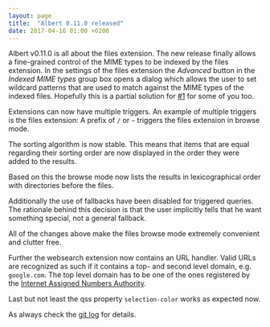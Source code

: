 ```yaml
---
layout: page
title:  "Albert 0.11.0 released"
date: 2017-04-16 01:00 +0200
---
```


Albert v0.11.0 is all about the files extension. The new release finally allows a fine-grained control of the MIME types to be indexed by the files extension. In the settings of the files extension the _Advanced_ button in the _Indexed MIME types_ group box opens a dialog which allows the user to set wildcard patterns that are used to match against the MIME types of the indexed files. Hopefully this is a partial solution for [#1](https://github.com/albertlauncher/albert/issues/1) for some of you too.

Extensions can now have multiple triggers. An example of multiple triggers is the files extension: A prefix of `/` or `~` triggers the files extension in browse mode.

The sorting algorithm is now stable. This means that items that are equal regarding their sorting order are now displayed in the order they were added to the results.

Based on this the browse mode now lists the results in lexicographical order with directories before the files.

Additionally the use of fallbacks have been disabled for triggered queries. The rationale behind this decision is that the user implicitly tells that he want something special, not a general fallback.

All of the changes above make the files browse mode extremely convenient and clutter free.

Further the websearch extension now contains an URL handler. Valid URLs are recognized as such if it contains a top- and second level domain, e.g. `google.com`. The top level domain has to be one of the ones registered by the [Internet Assigned Numbers Authority](http://www.iana.org/).

Last but not least the qss property `selection-color` works as expected now.

As always check the [git log](https://github.com/albertlauncher/albert/commits/v0.11.0) for details.
